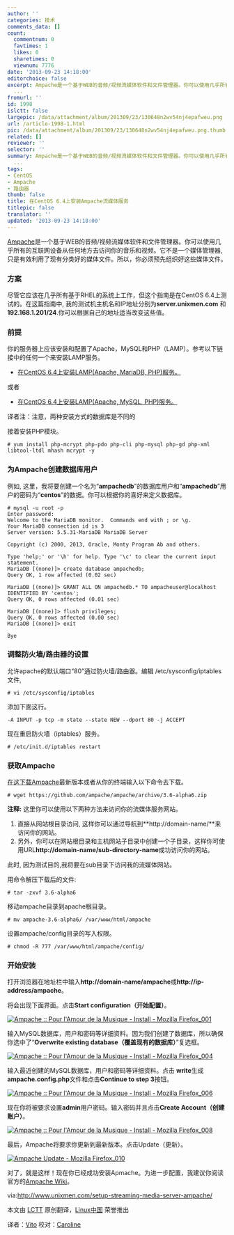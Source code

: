 ```yaml
---
author: ''
categories: 技术
comments_data: []
count:
  commentnum: 0
  favtimes: 1
  likes: 0
  sharetimes: 0
  viewnum: 7776
date: '2013-09-23 14:18:00'
editorchoice: false
excerpt: Ampache是一个基于WEB的音频/视频流媒体软件和文件管理器。你可以使用几乎所有的互联网设备从任何地方去访问你的音乐和视频。它不是一个媒体管理器,只是有效利用了现有分类好的媒体文件。所以，你必须预先组织好这些
  ...
fromurl: ''
id: 1998
islctt: false
largepic: /data/attachment/album/201309/23/130648n2wv54nj4epafweu.png
url: /article-1998-1.html
pic: /data/attachment/album/201309/23/130648n2wv54nj4epafweu.png.thumb.jpg
related: []
reviewer: ''
selector: ''
summary: Ampache是一个基于WEB的音频/视频流媒体软件和文件管理器。你可以使用几乎所有的互联网设备从任何地方去访问你的音乐和视频。它不是一个媒体管理器,只是有效利用了现有分类好的媒体文件。所以，你必须预先组织好这些
  ...
tags:
- CentOS
- Ampache
- 路由器
thumb: false
title: 在CentOS 6.4上安装Ampache流媒体服务
titlepic: false
translator: ''
updated: '2013-09-23 14:18:00'
---
```


[Ampache](https://github.com/ampache/ampache/)是一个基于WEB的音频/视频流媒体软件和文件管理器。你可以使用几乎所有的互联网设备从任何地方去访问你的音乐和视频。它不是一个媒体管理器,只是有效利用了现有分类好的媒体文件。所以，你必须预先组织好这些媒体文件。


### **方案**


尽管它应该在几乎所有基于RHEL的系统上工作，但这个指南是在CentOS 6.4上测试的。在这篇指南中, 我的测试机主机名和IP地址分别为**server.unixmen.com** 和 **192.168.1.201/24**.你可以根据自己的地址适当改变这些值。


### **前提**


你的服务器上应该安装和配置了Apache，MySQL和PHP（LAMP）。参考以下链接中的任何一个来安装LAMP服务。


* [在CentOS 6.4上安装LAMP(Apache, MariaDB, PHP)服务。](http://www.unixmen.com/install-lamp-apache-with-mariadb-and-php-on-centosrhelscientific-linux-6/)


或者


* [在CentOS 6.4上安装LAMP(Apache, MySQL, PHP)服务。](http://www.unixmen.com/install-lamp-server-in-centos-6-4-rhel-6-4/)


译者注：注意，两种安装方式的数据库是不同的


接着安装PHP模块。



```
# yum install php-mcrypt php-pdo php-cli php-mysql php-gd php-xml libtool-ltdl mhash mcrypt -y
```

### **为Ampache创建数据库用户**


例如, 这里，我将要创建一个名为“**ampachedb**”的数据库用户和“**ampachedb**”用户的密码为“**centos**”的数据。你可以根据你的喜好来定义数据库。



```
# mysql -u root -p
Enter password: 
Welcome to the MariaDB monitor.  Commands end with ; or \g.
Your MariaDB connection id is 3
Server version: 5.5.31-MariaDB MariaDB Server
 
Copyright (c) 2000, 2013, Oracle, Monty Program Ab and others. 

Type 'help;' or '\h' for help. Type '\c' to clear the current input statement.
MariaDB [(none)]> create database ampachedb;
Query OK, 1 row affected (0.02 sec)

MariaDB [(none)]> GRANT ALL ON ampachedb.* TO ampacheuser@localhost IDENTIFIED BY 'centos';
Query OK, 0 rows affected (0.01 sec)

MariaDB [(none)]> flush privileges;
Query OK, 0 rows affected (0.00 sec)
MariaDB [(none)]> exit

Bye
```

### **调整防火墙/路由器的设置**


允许apache的默认端口“80”通过防火墙/路由器。编辑 /etc/sysconfig/iptables 文件,



```
# vi /etc/sysconfig/iptables
```

添加下面这行。



```
-A INPUT -p tcp -m state --state NEW --dport 80 -j ACCEPT
```

现在重启防火墙（iptables）服务。



```
# /etc/init.d/iptables restart
```

### **获取Ampache**


[在这下载Ampache](https://github.com/ampache/ampache/tags)最新版本或者从你的终端输入以下命令去下载。



```
# wget https://github.com/ampache/ampache/archive/3.6-alpha6.zip
```

**注释:** 这里你可以使用以下两种方法来访问你的流媒体服务网站。


1. 直接从网站根目录访问, 这样你可以通过导航到**http://domain-name/**来访问你的网站。
2. 另外，你可以在网站根目录和主机网站子目录中创建一个子目录，这样你可使用URL**http://domain-name/sub-directory-name**成功访问你的网站。


此时, 因为测试目的,我将要在sub目录下访问我的流媒体网站。


用命令解压下载后的文件:



```
# tar -zxvf 3.6-alpha6
```

移动ampache目录到apache根目录。



```
# mv ampache-3.6-alpha6/ /var/www/html/ampache
```

设置ampache/config目录的写入权限。



```
# chmod -R 777 /var/www/html/ampache/config/
```

### **开始安装**


打开浏览器在地址栏中输入**http://domain-name/ampache**或**http://ip-address/ampache**。


将会出现下面界面。点击**Start configuration（开始配置）**。


[![Ampache :: Pour l'Amour de la Musique - Install - Mozilla Firefox_001](/data/attachment/album/201309/23/130648n2wv54nj4epafweu.png)](http://180016988.r.cdn77.net/wp-content/uploads/2013/09/Ampache-Pour-lAmour-de-la-Musique-Install-Mozilla-Firefox_001.png) 


输入MySQL数据库，用户和密码等详细资料。因为我们创建了数据库，所以确保你选中了“**Overwrite existing database（覆盖现有的数据库）**”复选框。


[![Ampache :: Pour l'Amour de la Musique - Install - Mozilla Firefox_004](/data/attachment/album/201309/23/130705vrr06a39h2or8zo3.png)](http://180016988.r.cdn77.net/wp-content/uploads/2013/09/Ampache-Pour-lAmour-de-la-Musique-Install-Mozilla-Firefox_004.png) 


输入最近创建的MySQL数据库，用户和密码等详细资料。点击 **write**生成**ampache.config.php**文件和点击**Continue to step 3**按钮。


[![Ampache :: Pour l'Amour de la Musique - Install - Mozilla Firefox_006](/data/attachment/album/201309/23/130722t4yqgax0t83xt60j.png)](http://180016988.r.cdn77.net/wp-content/uploads/2013/09/Ampache-Pour-lAmour-de-la-Musique-Install-Mozilla-Firefox_006.png)


现在你将被要求设置**admin**用户密码。输入密码并且点击**Create Account（创建账户）**。


[![Ampache :: Pour l'Amour de la Musique - Install - Mozilla Firefox_008](/data/attachment/album/201309/23/130735w6cbbz1j6xkwibff.png)](http://180016988.r.cdn77.net/wp-content/uploads/2013/09/Ampache-Pour-lAmour-de-la-Musique-Install-Mozilla-Firefox_008.png)


最后，Ampache将要求你更新到最新版本。点击Update（更新）。


[![Ampache Update - Mozilla Firefox_010](/data/attachment/album/201309/23/130745z08k3y937wj7gc68.png)](http://180016988.r.cdn77.net/wp-content/uploads/2013/09/Ampache-Update-Mozilla-Firefox_010.png)


对了，就是这样！现在你已经成功安装Apmache。为进一步配置，我建议你阅读官方的[Ampache Wiki](http://ampache.org/wiki/start)。


 


via:<http://www.unixmen.com/setup-streaming-media-server-ampache/>


本文由 [LCTT](https://github.com/LCTT/TranslateProject) 原创翻译，[Linux中国](http://linux.cn/portal.php) 荣誉推出


译者：[Vito](http://linux.cn/space/Vito) 校对：[Caroline](http://linux.cn/space/14763)